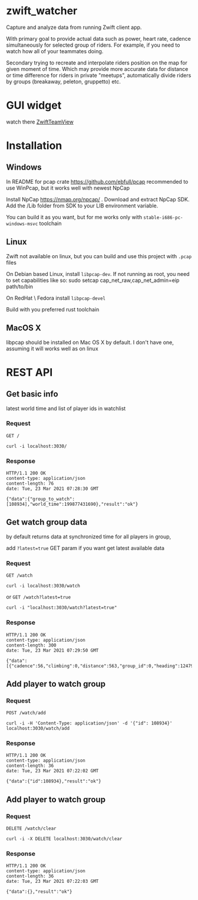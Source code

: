 # zwift_watcher

Capture and analyze data from running Zwift client app.

With primary goal to provide actual data such as power, heart rate, cadence simultaneously for selected group of riders. 
For example, if you need to watch how all of your teammates doing.

Secondary trying to recreate and interpolate riders position on the map for given moment of time. 
Which may provide more accurate data for distance or time difference for riders in private "meetups",
automatically divide riders by groups (breakaway, peleton, gruppetto) etc.

# GUI widget

watch there [ZwiftTeamView](https://github.com/maxz000/ZwiftTeamView)

# Installation
## Windows

In README for pcap crate https://github.com/ebfull/pcap recommended  to use WinPcap, but it works well with newest NpCap

Install NpCap https://nmap.org/npcap/ . 
Download and extract NpCap SDK.
Add the /Lib folder from SDK to your LIB environment variable.

You can build it as you want, but for me works only with 
`stable-i686-pc-windows-msvc` toolchain

## Linux
Zwift not available on linux, but you can build and use this project with `.pcap` files

On Debian based Linux, install `libpcap-dev`. If not running as root, you need to set capabilities like so: sudo setcap cap_net_raw,cap_net_admin=eip path/to/bin

On RedHat \ Fedora install `libpcap-devel`

Build with you preferred rust toolchain

## MacOS X

libpcap should be installed on Mac OS X by default.
I don't have one, assuming it will works well as on linux

# REST API
## Get basic info
latest world time and list of player ids in watchlist

### Request
`GET /`

    curl -i localhost:3030/
### Response

    HTTP/1.1 200 OK
    content-type: application/json
    content-length: 76
    date: Tue, 23 Mar 2021 07:28:30 GMT
    
    {"data":{"group_to_watch":[108934],"world_time":199877431690},"result":"ok"}

## Get watch group data
by default returns data at synchronized time for all players in group,

add `?latest=true` GET param if you want get latest available data

### Request
`GET /watch`

    curl -i localhost:3030/watch

or
`GET /watch?latest=true`

    curl -i "localhost:3030/watch?latest=true"

### Response
    HTTP/1.1 200 OK
    content-type: application/json
    content-length: 300
    date: Tue, 23 Mar 2021 07:29:50 GMT
    
    {"data":[{"cadence":56,"climbing":0,"distance":563,"group_id":0,"heading":1247938,"heartrate":125,"id":108934,"laps":0,"lean":992520,"power":115,"power_up":15,"road_position":10244300,"speed":8.905303888888888,"time":74,"world_time":199877475562,"x":1034.3646875,"y":-63.316513671875}],"result":"ok"}

## Add player to watch group
### Request
`POST /watch/add `

    curl -i -H 'Content-Type: application/json' -d '{"id": 108934}' localhost:3030/watch/add
### Response
    HTTP/1.1 200 OK
    content-type: application/json
    content-length: 36
    date: Tue, 23 Mar 2021 07:22:02 GMT
    
    {"data":{"id":108934},"result":"ok"}


## Add player to watch group
### Request
`DELETE /watch/clear `

    curl -i -X DELETE localhost:3030/watch/clear
### Response
    HTTP/1.1 200 OK
    content-type: application/json
    content-length: 36
    date: Tue, 23 Mar 2021 07:22:03 GMT
    
    {"data":{},"result":"ok"}